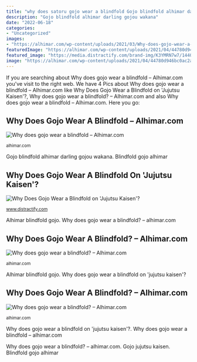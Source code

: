 ```yaml
---
title: "why does satoru gojo wear a blindfold Gojo blindfold alhimar darling gojou wakana"
description: "Gojo blindfold alhimar darling gojou wakana"
date: "2022-06-18"
categories:
- "Uncategorized"
images:
- "https://alhimar.com/wp-content/uploads/2021/03/Why-does-gojo-wear-a-blindfold-300x300.jpg"
featuredImage: "https://alhimar.com/wp-content/uploads/2021/04/44780d946bc0ac2a654e88357d232dde305d16e7-300x170.png"
featured_image: "https://media.distractify.com/brand-img/K3YMRN7w7/1440x753/why-does-gojo-wear-a-mask-1621289501369.png"
image: "https://alhimar.com/wp-content/uploads/2021/04/44780d946bc0ac2a654e88357d232dde305d16e7-768x436.png"
---
```


If you are searching about Why does gojo wear a blindfold – Alhimar.com you've visit to the right web. We have 4 Pics about Why does gojo wear a blindfold – Alhimar.com like Why Does Gojo Wear a Blindfold on &#039;Jujutsu Kaisen&#039;?, Why does gojo wear a blindfold? – Alhimar.com and also Why does gojo wear a blindfold – Alhimar.com. Here you go:

## Why Does Gojo Wear A Blindfold – Alhimar.com

![Why does gojo wear a blindfold – Alhimar.com](https://alhimar.com/wp-content/uploads/2021/03/Why-does-gojo-wear-a-blindfold-300x300.jpg "Alhimar blindfold gojo")

<small>alhimar.com</small>

Gojo blindfold alhimar darling gojou wakana. Blindfold gojo alhimar

## Why Does Gojo Wear A Blindfold On &#039;Jujutsu Kaisen&#039;?

![Why Does Gojo Wear a Blindfold on &#039;Jujutsu Kaisen&#039;?](https://media.distractify.com/brand-img/K3YMRN7w7/1440x753/why-does-gojo-wear-a-mask-1621289501369.png "Blindfold gojo alhimar")

<small>www.distractify.com</small>

Alhimar blindfold gojo. Why does gojo wear a blindfold? – alhimar.com

## Why Does Gojo Wear A Blindfold? – Alhimar.com

![Why does gojo wear a blindfold? – Alhimar.com](https://alhimar.com/wp-content/uploads/2021/04/44780d946bc0ac2a654e88357d232dde305d16e7-768x436.png "Blindfold gojo alhimar")

<small>alhimar.com</small>

Alhimar blindfold gojo. Why does gojo wear a blindfold on &#039;jujutsu kaisen&#039;?

## Why Does Gojo Wear A Blindfold? – Alhimar.com

![Why does gojo wear a blindfold? – Alhimar.com](https://alhimar.com/wp-content/uploads/2021/04/44780d946bc0ac2a654e88357d232dde305d16e7-300x170.png "Why does gojo wear a blindfold – alhimar.com")

<small>alhimar.com</small>

Why does gojo wear a blindfold on &#039;jujutsu kaisen&#039;?. Why does gojo wear a blindfold – alhimar.com

Why does gojo wear a blindfold? – alhimar.com. Gojo jujutsu kaisen. Blindfold gojo alhimar
